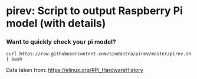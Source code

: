 # pirev: Script to output Raspberry Pi model (with details)

### Want to quickly check your pi model?
    curl https://raw.githubusercontent.com/sindastra/pirev/master/pirev.sh | bash

Data taken from: https://elinux.org/RPi_HardwareHistory
